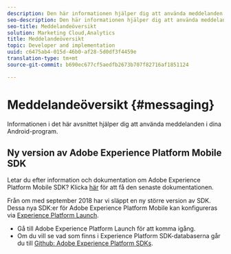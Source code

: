 ```yaml
---
description: Den här informationen hjälper dig att använda meddelanden i dina Android-appar.
seo-description: Den här informationen hjälper dig att använda meddelanden i dina Android-appar.
seo-title: Meddelandeöversikt
solution: Marketing Cloud,Analytics
title: Meddelandeöversikt
topic: Developer and implementation
uuid: c6475ab4-015d-46b0-af28-5d0df3f4459e
translation-type: tm+mt
source-git-commit: b690ec677cf5aedfb2673b707f82716af1851124

---
```



# Meddelandeöversikt {#messaging}

Informationen i det här avsnittet hjälper dig att använda meddelanden i dina Android-program.

## Ny version av Adobe Experience Platform Mobile SDK

Letar du efter information och dokumentation om Adobe Experience Platform Mobile SDK? Klicka [här](https://aep-sdks.gitbook.io/docs/) för att få den senaste dokumentationen.

Från om med september 2018 har vi släppt en ny större version av SDK. Dessa nya SDK:er för Adobe Experience Platform Mobile kan konfigureras via [Experience Platform Launch](https://www.adobe.com/experience-platform/launch.html).

* Gå till Adobe Experience Platform Launch för att komma igång.
* Om du vill se vad som finns i Experience Platform SDK-databaserna går du till [Github: Adobe Experience Platform SDKs](https://github.com/Adobe-Marketing-Cloud/acp-sdks).

